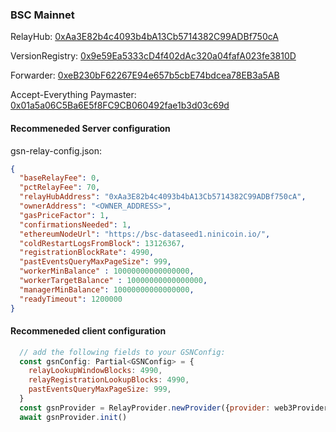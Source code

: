 ### BSC Mainnet

RelayHub: [0xAa3E82b4c4093b4bA13Cb5714382C99ADBf750cA](https://bscscan.com/address/0xAa3E82b4c4093b4bA13Cb5714382C99ADBf750cA)

VersionRegistry: [0x9e59Ea5333cD4f402dAc320a04fafA023fe3810D](https://bscscan.com/address/0x9e59Ea5333cD4f402dAc320a04fafA023fe3810D)

Forwarder: [0xeB230bF62267E94e657b5cbE74bdcea78EB3a5AB](https://bscscan.com/address/0xeB230bF62267E94e657b5cbE74bdcea78EB3a5AB)

Accept-Everything Paymaster: [0x01a5a06C5Ba6E5f8FC9CB060492fae1b3d03c69d](https://bscscan.com/address/0x01a5a06C5Ba6E5f8FC9CB060492fae1b3d03c69d)

#### Recommeneded Server configuration
gsn-relay-config.json:
```json
{
  "baseRelayFee": 0,
  "pctRelayFee": 70,
  "relayHubAddress": "0xAa3E82b4c4093b4bA13Cb5714382C99ADBf750cA",
  "ownerAddress": "<OWNER_ADDRESS>",
  "gasPriceFactor": 1,
  "confirmationsNeeded": 1,
  "ethereumNodeUrl": "https://bsc-dataseed1.ninicoin.io/",
  "coldRestartLogsFromBlock": 13126367,
  "registrationBlockRate": 4990,
  "pastEventsQueryMaxPageSize": 999,
  "workerMinBalance" : 10000000000000000,
  "workerTargetBalance" : 10000000000000000,
  "managerMinBalance": 10000000000000000,
  "readyTimeout": 1200000
}
```
#### Recommeneded client configuration
```js
  // add the following fields to your GSNConfig:
  const gsnConfig: Partial<GSNConfig> = {
    relayLookupWindowBlocks: 4990,
    relayRegistrationLookupBlocks: 4990,
    pastEventsQueryMaxPageSize: 999,
  }
  const gsnProvider = RelayProvider.newProvider({provider: web3Provider, config: gsnConfig})
  await gsnProvider.init()
```
